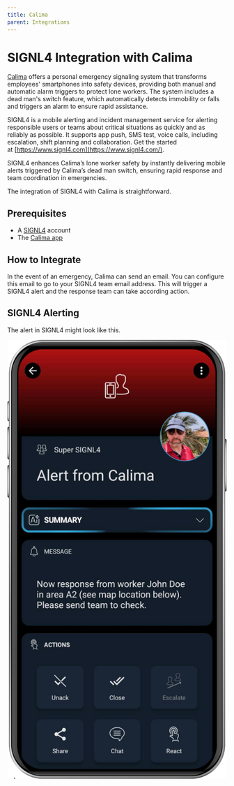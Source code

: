 ```yaml
---
title: Calima
parent: Integrations
---
```


# SIGNL4 Integration with Calima

[Calima](https://en.calima.io/) offers a personal emergency signaling system that transforms employees' smartphones into safety devices, providing both manual and automatic alarm triggers to protect lone workers. The system includes a dead man's switch feature, which automatically detects immobility or falls and triggers an alarm to ensure rapid assistance.

SIGNL4 is a mobile alerting and incident management service for alerting responsible users or teams about critical situations as quickly and as reliably as possible. It supports app push, SMS test, voice calls, including escalation, shift planning and collaboration. Get the started at [https://www.signl4.com](https://www.signl4.com/).

SIGNL4 enhances Calima’s lone worker safety by instantly delivering mobile alerts triggered by Calima’s dead man switch, ensuring rapid response and team coordination in emergencies.

The integration of SIGNL4 with Calima is straightforward.

## Prerequisites
- A [SIGNL4](https://www.signl4.com/) account
- The [Calima app](https://en.calima.io/)

## How to Integrate

In the event of an emergency, Calima can send an email. You can configure this email to go to your SIGNL4 team email address. This will trigger a SIGNL4 alert and the response team can take according action. 

## SIGNL4 Alerting

The alert in SIGNL4 might look like this.

![SIGNL4 Alert](signl4-calima.png)
